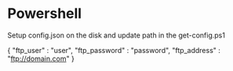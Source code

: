 # Powershell

Setup config.json on the disk and update path in the get-config.ps1

{
  "ftp_user"								:	"user",
	"ftp_password"						:	"password",
  "ftp_address"							:	"ftp://domain.com"
}
